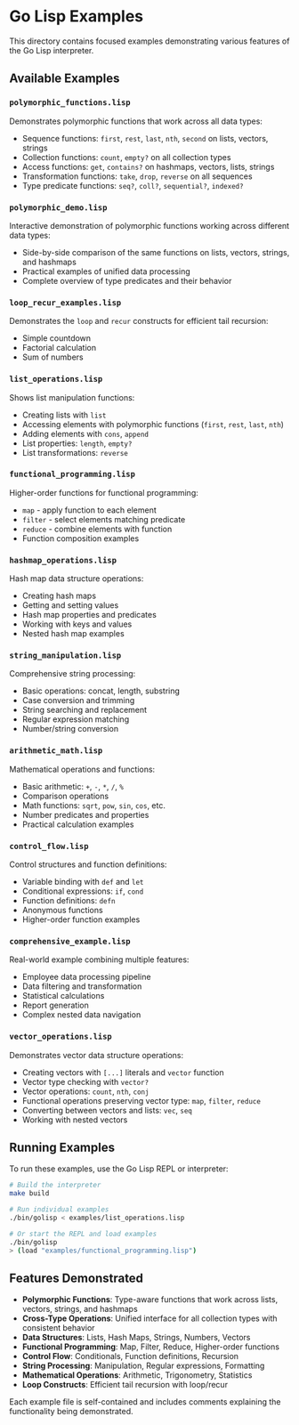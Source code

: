 # Go Lisp Examples

This directory contains focused examples demonstrating various features of the Go Lisp interpreter.

## Available Examples

### `polymorphic_functions.lisp`
Demonstrates polymorphic functions that work across all data types:
- Sequence functions: `first`, `rest`, `last`, `nth`, `second` on lists, vectors, strings
- Collection functions: `count`, `empty?` on all collection types
- Access functions: `get`, `contains?` on hashmaps, vectors, lists, strings
- Transformation functions: `take`, `drop`, `reverse` on all sequences
- Type predicate functions: `seq?`, `coll?`, `sequential?`, `indexed?`

### `polymorphic_demo.lisp`
Interactive demonstration of polymorphic functions working across different data types:
- Side-by-side comparison of the same functions on lists, vectors, strings, and hashmaps
- Practical examples of unified data processing
- Complete overview of type predicates and their behavior

### `loop_recur_examples.lisp`
Demonstrates the `loop` and `recur` constructs for efficient tail recursion:
- Simple countdown
- Factorial calculation
- Sum of numbers

### `list_operations.lisp`
Shows list manipulation functions:
- Creating lists with `list`
- Accessing elements with polymorphic functions (`first`, `rest`, `last`, `nth`)
- Adding elements with `cons`, `append`
- List properties: `length`, `empty?`
- List transformations: `reverse`

### `functional_programming.lisp`
Higher-order functions for functional programming:
- `map` - apply function to each element
- `filter` - select elements matching predicate
- `reduce` - combine elements with function
- Function composition examples

### `hashmap_operations.lisp`
Hash map data structure operations:
- Creating hash maps
- Getting and setting values
- Hash map properties and predicates
- Working with keys and values
- Nested hash map examples

### `string_manipulation.lisp`
Comprehensive string processing:
- Basic operations: concat, length, substring
- Case conversion and trimming
- String searching and replacement
- Regular expression matching
- Number/string conversion

### `arithmetic_math.lisp`
Mathematical operations and functions:
- Basic arithmetic: `+`, `-`, `*`, `/`, `%`
- Comparison operations
- Math functions: `sqrt`, `pow`, `sin`, `cos`, etc.
- Number predicates and properties
- Practical calculation examples

### `control_flow.lisp`
Control structures and function definitions:
- Variable binding with `def` and `let`
- Conditional expressions: `if`, `cond`
- Function definitions: `defn`
- Anonymous functions
- Higher-order function examples

### `comprehensive_example.lisp`
Real-world example combining multiple features:
- Employee data processing pipeline
- Data filtering and transformation
- Statistical calculations
- Report generation
- Complex nested data navigation

### `vector_operations.lisp`
Demonstrates vector data structure operations:
- Creating vectors with `[...]` literals and `vector` function
- Vector type checking with `vector?`
- Vector operations: `count`, `nth`, `conj`
- Functional operations preserving vector type: `map`, `filter`, `reduce`
- Converting between vectors and lists: `vec`, `seq`
- Working with nested vectors

## Running Examples

To run these examples, use the Go Lisp REPL or interpreter:

```bash
# Build the interpreter
make build

# Run individual examples
./bin/golisp < examples/list_operations.lisp

# Or start the REPL and load examples
./bin/golisp
> (load "examples/functional_programming.lisp")
```

## Features Demonstrated

- **Polymorphic Functions**: Type-aware functions that work across lists, vectors, strings, and hashmaps
- **Cross-Type Operations**: Unified interface for all collection types with consistent behavior
- **Data Structures**: Lists, Hash Maps, Strings, Numbers, Vectors
- **Functional Programming**: Map, Filter, Reduce, Higher-order functions
- **Control Flow**: Conditionals, Function definitions, Recursion
- **String Processing**: Manipulation, Regular expressions, Formatting
- **Mathematical Operations**: Arithmetic, Trigonometry, Statistics
- **Loop Constructs**: Efficient tail recursion with loop/recur

Each example file is self-contained and includes comments explaining the functionality being demonstrated.
